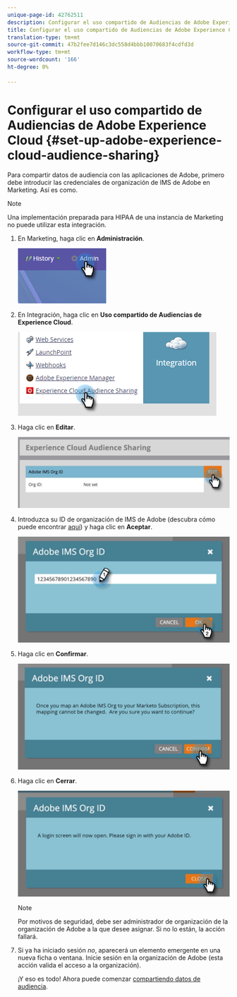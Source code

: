 ```yaml
---
unique-page-id: 42762511
description: Configurar el uso compartido de Audiencias de Adobe Experience Cloud - Documentos de marketing - Documentación del producto
title: Configurar el uso compartido de Audiencias de Adobe Experience Cloud
translation-type: tm+mt
source-git-commit: 47b2fee7d146c3dc558d4bbb10070683f4cdfd3d
workflow-type: tm+mt
source-wordcount: '166'
ht-degree: 0%

---
```



# Configurar el uso compartido de Audiencias de Adobe Experience Cloud {#set-up-adobe-experience-cloud-audience-sharing}

Para compartir datos de audiencia con las aplicaciones de Adobe, primero debe introducir las credenciales de organización de IMS de Adobe en Marketing. Así es como.

>[!NOTE]
>
>Una implementación preparada para HIPAA de una instancia de Marketing no puede utilizar esta integración.

1. En Marketing, haga clic en **Administración**.

   ![](assets/one-2.png)

1. En Integración, haga clic en **Uso compartido de Audiencias de Experience Cloud**.

   ![](assets/two-2.png)

1. Haga clic en **Editar**.

   ![](assets/three-2.png)

1. Introduzca su ID de organización de IMS de Adobe (descubra cómo puede encontrar [aquí](http://docs.adobe.com/content/help/en/control-panel/using/faq.html)) y haga clic en **Aceptar**.

   ![](assets/four-2.png)

1. Haga clic en **Confirmar**.

   ![](assets/five-1.png)

1. Haga clic en **Cerrar**.

   ![](assets/six-2.png)

   >[!NOTE]
   >
   >Por motivos de seguridad, debe ser administrador de organización de la organización de Adobe a la que desee asignar. Si no lo están, la acción fallará.

1. Si ya ha iniciado sesión *no*, aparecerá un elemento emergente en una nueva ficha o ventana. Inicie sesión en la organización de Adobe (esta acción valida el acceso a la organización).

   ¡Y eso es todo! Ahora puede comenzar [compartiendo datos de audiencia](http://docs.marketo.com/x/ogI6Ag).

